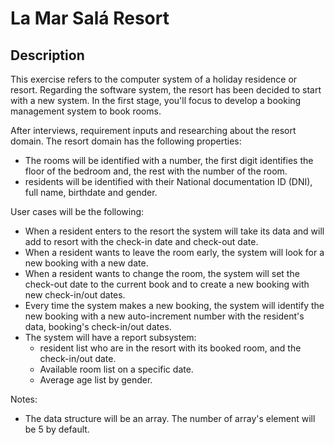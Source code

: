 # La Mar Salá Resort

## Description

This exercise refers to the computer system of a holiday residence or resort. Regarding the software system, the resort has been decided to start with a new system. In the first stage, you'll focus to develop a booking management system to book rooms.

After interviews, requirement inputs and researching about the resort domain. The resort domain has the following properties:

- The rooms will be identified with a number, the first digit identifies the floor of the bedroom and, the rest with the number of the room.
- residents will be identified with their National documentation ID (DNI), full name, birthdate and gender.

User cases will be the following:

- When a resident enters to the resort the system will take its data and will add to resort with the check-in date and check-out date.
- When a resident wants to leave the room early, the system will look for a new booking with a new date.
- When a resident wants to change the room, the system will set the check-out date to the current book and to create a new booking with new check-in/out dates.
- Every time the system makes a new booking, the system will identify the new booking with a new auto-increment number with the resident's data, booking's check-in/out dates.
- The system will have a report subsystem:
  - resident list who are in the resort with its booked room, and the check-in/out date.
  - Available room list on a specific date.
  - Average age list by gender.
  
Notes:
- The data structure will be an array. The number of array's element will be 5 by default.
